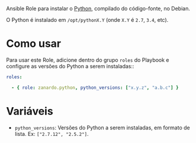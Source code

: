 Ansible Role para instalar o [Python](https://www.python.org/), compilado do
código-fonte, no Debian.

O Python é instalado em `/opt/pythonX.Y` (onde `X.Y` é `2.7`, `3.4`, etc).

# Como usar

Para usar este Role, adicione dentro do grupo `roles` do Playbook e
configure as versões do Python a serem instaladas::

```yaml
roles:

  - { role: zanardo.python, python_versions: ["x.y.z", "a.b.c"] }
```

# Variáveis

- `python_versions`: Versões do Python a serem instaladas, em formato de lista.
  Ex: `["2.7.12", "2.5.2"]`.
